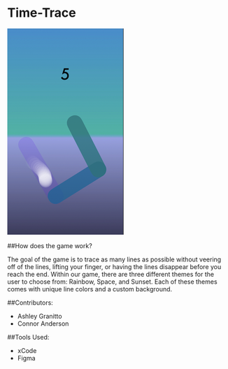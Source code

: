 # Time-Trace
![](Photos/example.PNG)

##How does the game work?

The goal of the game is to trace as many lines as possible without veering off of the lines, lifting your finger, or having the lines disappear before you reach the end. Within our game, there are three different themes for the user to choose from: Rainbow, Space, and Sunset. Each of these themes comes with unique line colors and a custom background. 

##Contributors:

* Ashley Granitto
* Connor Anderson

##Tools Used:

* xCode
* Figma
